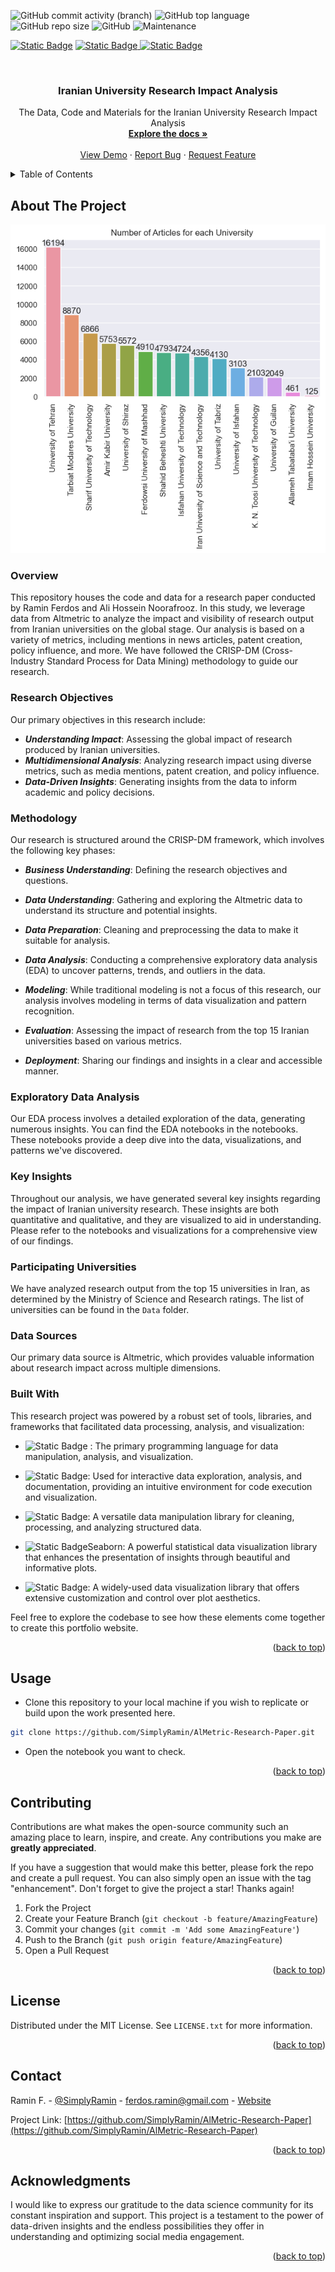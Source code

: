 <!-- PROJECT SHIELDS -->
![GitHub commit activity (branch)](https://img.shields.io/github/commit-activity/t/SimplyRamin/AlMetric-Research-Paper)
![GitHub top language](https://img.shields.io/github/languages/top/SimplyRamin/AlMetric-Research-Paper?logo=html5)
![GitHub repo size](https://img.shields.io/github/repo-size/SimplyRamin/AlMetric-Research-Paper)
![GitHub](https://img.shields.io/github/license/SimplyRamin/AlMetric-Research-Paper)
![Maintenance](https://img.shields.io/maintenance/no/2023)

[![Static Badge](https://img.shields.io/badge/Ramin%20F.-%230A66C2?style=for-the-badge&logo=linkedin)](https://www.linkedin.com/in/raminferdos/)
[![Static Badge](https://img.shields.io/badge/ferdos.ramin%40gmail.com-%23fefefe?style=for-the-badge&logo=gmail)
](mailto:ferdos.ramin@gmail.com)
[![Static Badge](https://img.shields.io/badge/Visit%20My%20Personal%20Portfolio-%23092540?style=for-the-badge)](https://AlMetric-Research-Paper/)

<!-- PROJECT LOGO -->
<br />
<div align="center" id=readme-top>
  <h3 align="center">Iranian University Research Impact Analysis</h3>

  <p align="center">
    The Data, Code and Materials for the Iranian University Research Impact Analysis
    <br />
    <a href="https://github.com/SimplyRamin/AlMetric-Research-Paper"><strong>Explore the docs »</strong></a>
    <br />
    <br />
    <a href="https://github.com/SimplyRamin/AlMetric-Research-Paper">View Demo</a>
    ·
    <a href="https://github.com/SimplyRamin/AlMetric-Research-Paper/issues">Report Bug</a>
    ·
    <a href="https://github.com/SimplyRamin/AlMetric-Research-Paper/issues">Request Feature</a>
  </p>
</div>



<!-- TABLE OF CONTENTS -->
<details>
  <summary>Table of Contents</summary>
  <ol>
    <li>
      <a href="#about-the-project">About The Project</a>
      <ul>
        <li><a href="#overview">Overview</a></li>
        <li><a href="#methodology">Methodology</a></li>
        <li><a href="#exploratory-data-analysis">Exploratory Data Analysis</a></li>
        <li><a href="#key-insights">Key Insights</a></li>
        <li><a href="#participating-universities">Participating Universities</a></li>
        <li><a href="#data-sources">Data Sources</a></li>
        <li><a href="#built-with">Built With</a></li>
      </ul>
    </li>
    <li><a href="#usage">Usage</a></li>
    <li><a href="#contributing">Contributing</a></li>
    <li><a href="#license">License</a></li>
    <li><a href="#contact">Contact</a></li>
    <li><a href="#acknowledgments">Acknowledgments</a></li>
  </ol>
</details>


<!-- ABOUT THE PROJECT -->
## About The Project

![Product-Screenshot](images/output.png)

### Overview

This repository houses the code and data for a research paper conducted by Ramin Ferdos and Ali Hossein Noorafrooz. In this study, we leverage data from Altmetric to analyze the impact and visibility of research output from Iranian universities on the global stage. Our analysis is based on a variety of metrics, including mentions in news articles, patent creation, policy influence, and more. We have followed the CRISP-DM (Cross-Industry Standard Process for Data Mining) methodology to guide our research.

### Research Objectives
Our primary objectives in this research include:

- ***Understanding Impact***: Assessing the global impact of research produced by Iranian universities.
- ***Multidimensional Analysis***: Analyzing research impact using diverse metrics, such as media mentions, patent creation, and policy influence.
- ***Data-Driven Insights***: Generating insights from the data to inform academic and policy decisions.

### Methodology

Our research is structured around the CRISP-DM framework, which involves the following key phases:

- ***Business Understanding***: Defining the research objectives and questions.

- ***Data Understanding***: Gathering and exploring the Altmetric data to understand its structure and potential insights.

- ***Data Preparation***: Cleaning and preprocessing the data to make it suitable for analysis.

- ***Data Analysis***: Conducting a comprehensive exploratory data analysis (EDA) to uncover patterns, trends, and outliers in the data.

- ***Modeling***: While traditional modeling is not a focus of this research, our analysis involves modeling in terms of data visualization and pattern recognition.

- ***Evaluation***: Assessing the impact of research from the top 15 Iranian universities based on various metrics.

- ***Deployment***: Sharing our findings and insights in a clear and accessible manner.

### Exploratory Data Analysis
Our EDA process involves a detailed exploration of the data, generating numerous insights. You can find the EDA notebooks in the notebooks. These notebooks provide a deep dive into the data, visualizations, and patterns we've discovered.

### Key Insights
Throughout our analysis, we have generated several key insights regarding the impact of Iranian university research. These insights are both quantitative and qualitative, and they are visualized to aid in understanding. Please refer to the notebooks and visualizations for a comprehensive view of our findings.

### Participating Universities
We have analyzed research output from the top 15 universities in Iran, as determined by the Ministry of Science and Research ratings. The list of universities can be found in the `Data` folder.

### Data Sources
Our primary data source is Altmetric, which provides valuable information about research impact across multiple dimensions.

### Built With

This research project was powered by a robust set of tools, libraries, and frameworks that facilitated data processing, analysis, and visualization:

- ![Static Badge](https://img.shields.io/badge/Python-%23fafafa?style=flat&logo=python&logoColor=%231572B6)
: The primary programming language for data manipulation, analysis, and visualization.

- ![Static Badge](https://img.shields.io/badge/Jupyter_Notebooks-%23fafafa?style=flat&logo=jupyter&logoColor=%231572B6): Used for interactive data exploration, analysis, and documentation, providing an intuitive environment for code execution and visualization.

- ![Static Badge](https://img.shields.io/badge/Pandas-%23fafafa?style=flat&logo=pandas&logoColor=%231572B6): A versatile data manipulation library for cleaning, processing, and analyzing structured data.

- ![Static Badge](https://img.shields.io/badge/Seaborn-%23fafafa?style=flat&logo=seaborn&logoColor=%231572B6)Seaborn: A powerful statistical data visualization library that enhances the presentation of insights through beautiful and informative plots.

- ![Static Badge](https://img.shields.io/badge/Matplotlib-%23fafafa?style=flat&logo=matplotlib&logoColor=%231572B6): A widely-used data visualization library that offers extensive customization and control over plot aesthetics.

Feel free to explore the codebase to see how these elements come together to create this portfolio website.

<p align="right">(<a href="#readme-top">back to top</a>)</p>

<!-- HOW TO USE THIS REPOSITORY -->
## Usage
- Clone this repository to your local machine if you wish to replicate or build upon the work presented here.
```bash
git clone https://github.com/SimplyRamin/AlMetric-Research-Paper.git
```

- Open the notebook you want to check.

<p align="right">(<a href="#readme-top">back to top</a>)</p>

<!-- CONTRIBUTING -->
## Contributing

Contributions are what makes the open-source community such an amazing place to learn, inspire, and create. Any contributions you make are **greatly appreciated**.

If you have a suggestion that would make this better, please fork the repo and create a pull request. You can also simply open an issue with the tag "enhancement".
Don't forget to give the project a star! Thanks again!

1. Fork the Project
2. Create your Feature Branch (`git checkout -b feature/AmazingFeature`)
3. Commit your changes (`git commit -m 'Add some AmazingFeature'`)
4. Push to the Branch (`git push origin feature/AmazingFeature`)
5. Open a Pull Request

<p align="right">(<a href="#readme-top">back to top</a>)</p>


<!-- LICENSE -->
## License

Distributed under the MIT License. See `LICENSE.txt` for more information.

<p align="right">(<a href="#readme-top">back to top</a>)</p>


<!-- CONTACT -->
## Contact

Ramin F. - [@SimplyRamin](https://www.linkedin.com/in/raminferdos/) - ferdos.ramin@gmail.com - [Website](https://AlMetric-Research-Paper)

Project Link: [https://github.com/SimplyRamin/AlMetric-Research-Paper](https://github.com/SimplyRamin/AlMetric-Research-Paper)

<p align="right">(<a href="#readme-top">back to top</a>)</p>


<!-- ACKNOWLEDGMENTS -->
## Acknowledgments

I would like to express our gratitude to the data science community for its constant inspiration and support. This project is a testament to the power of data-driven insights and the endless possibilities they offer in understanding and optimizing social media engagement.

<p align="right">(<a href="#readme-top">back to top</a>)</p>